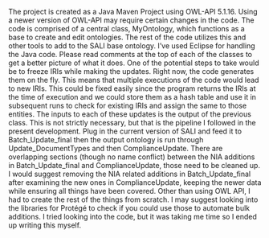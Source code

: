 The project is created as a Java Maven Project using OWL-API 5.1.16. Using a newer version of OWL-API may require certain changes in the code. The code is comprised of a central class, MyOntology, which functions as a base to create and edit ontologies. The rest of the code utilizes this and other tools to add to the SALI base ontology. I’ve used Eclipse for handling the Java code. Please read comments at the top of each of the classes to get a better picture of what it does.
One of the potential steps to take would be to freeze IRIs while making the updates. Right now, the code generates them on the fly. This means that multiple executions of the code would lead to new IRIs. This could be fixed easily since the program returns the IRIs at the time of execution and we could store them as a hash table and use it in subsequent runs to check for existing IRIs and assign the same to those entities.
The inputs to each of these updates is the output of the previous class. This is not strictly necessary, but that is the pipeline I followed in the present development. Plug in the current version of SALI and feed it to Batch_Update_final then the output ontology is run through Update_DocumentTypes and then ComplianceUpdate. There are overlapping sections (though no name conflict) between the NIA additions in Batch_Update_final and ComplianceUpdate, those need to be cleaned up. I would suggest removing the NIA related additions in Batch_Update_final after examining the new ones in ComplianceUpdate, keeping the newer data while ensuring all things have been covered.
Other than using OWL API, I had to create the rest of the things from scratch. I may suggest looking into the libraries for Protégé to check if you could use those to automate bulk additions. I tried looking into the code, but it was taking me time so I ended up writing this myself.
